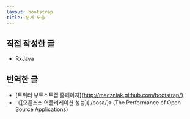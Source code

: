 ```yaml
---
layout: bootstrap
title: 문서 모음
---
```

## 직접 작성한 글

* RxJava

## 번역한 글

* [트위터 부트스트랩 홈페이지]{http://maczniak.github.com/bootstrap/}
* 《[오픈소스 어플리케이션 성능]{./posa/}》 (The Performance of Open Source Applications)
